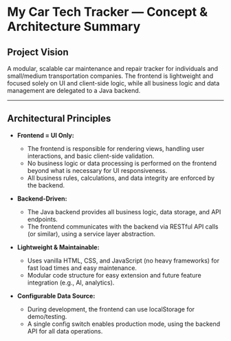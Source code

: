 # My Car Tech Tracker — Concept & Architecture Summary

## Project Vision
A modular, scalable car maintenance and repair tracker for individuals and small/medium transportation companies. The frontend is lightweight and focused solely on UI and client-side logic, while all business logic and data management are delegated to a Java backend.

---

## Architectural Principles

- **Frontend = UI Only:**
  - The frontend is responsible for rendering views, handling user interactions, and basic client-side validation.
  - No business logic or data processing is performed on the frontend beyond what is necessary for UI responsiveness.
  - All business rules, calculations, and data integrity are enforced by the backend.

- **Backend-Driven:**
  - The Java backend provides all business logic, data storage, and API endpoints.
  - The frontend communicates with the backend via RESTful API calls (or similar), using a service layer abstraction.

- **Lightweight & Maintainable:**
  - Uses vanilla HTML, CSS, and JavaScript (no heavy frameworks) for fast load times and easy maintenance.
  - Modular code structure for easy extension and future feature integration (e.g., AI, analytics).

- **Configurable Data Source:**
  - During development, the frontend can use localStorage for demo/testing.
  - A single config switch enables production mode, using the backend API for all data operations.

